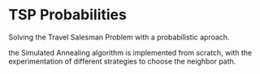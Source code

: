 # TSP Probabilities

Solving the Travel Salesman Problem with a probabilistic aproach.

the Simulated Annealing algorithm is implemented from scratch, with the experimentation of different strategies to choose the neighbor path.

